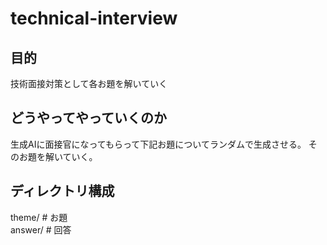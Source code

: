 # technical-interview
## 目的
技術面接対策として各お題を解いていく

## どうやってやっていくのか
生成AIに面接官になってもらって下記お題についてランダムで生成させる。
そのお題を解いていく。

## ディレクトリ構成
theme/   # お題  
answer/  # 回答
